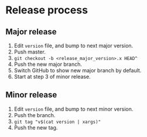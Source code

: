 # Release process

## Major release

1. Edit `version` file, and bump to next major version.
2. Push master.
3. `git checkout -b <release_major_version>.x HEAD^`
4. Push the new major branch.
5. Switch GitHub to show new major branch by default.
6. Start at step 3 of minor release.

## Minor release

1. Edit `version` file, and bump to next minor version.
2. Push the branch.
3. `git tag "v$(cat version | xargs)"`
4. Push the new tag.
